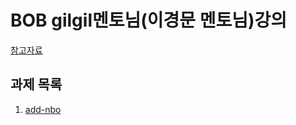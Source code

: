 # BOB gilgil멘토님(이경문 멘토님)강의

[참고자료](https://gitlab.com/gilgil/sns/-/wikis/home)


## 과제 목록
1. [add-nbo](/homework1_addnbo)
